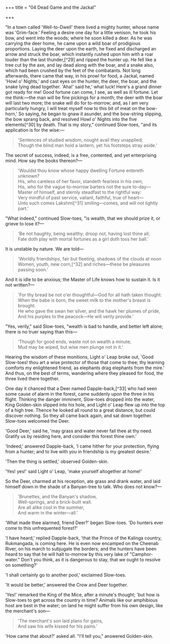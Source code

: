 +++
title = "04 Dead Game and the Jackal"

+++

"In a town called 'Well-to-Dwell' there lived a mighty hunter, whose name was 'Grim-face.' Feeling a desire one day for a little venison, he took his bow, and went into the woods; where he soon killed a deer. As he was carrying the deer home, he came upon a wild boar of prodigious proportions. Laying the deer upon the earth, he fixed and discharged an arrow and struck the boar, which instantly rushed upon him with a roar louder than the last thunder,[^29] and ripped the hunter up. He fell like a tree cut by the axe, and lay dead along with the boar, and a snake also, which had been crushed by the feet of the combatants. Not long afterwards, there came that way, in his prowl for food, a Jackal, named 'Howl o' Nights,' and cast eyes on the hunter, the deer, the boar, and the snake lying dead together. 'Aha!' said he,' what luck! Here's a grand dinner got ready for me! Good fortune can come, I see, as well as ill fortune. Let me think:—the man will be fine pickings for a month; the deer with the boar will last two more; the snake will do for to-morrow; and, as I am very particularly hungry, I will treat myself now to this bit of meat on the bow-horn,' So saying, he began to gnaw it asunder, and the bow-string slipping, the bow sprang back, and resolved Howl o' Nights into the five elements[^30] by death. That is my story," continued Slow-toes, "and its application is for the wise:—

> 'Sentences of studied wisdom, nought avail they unapplied;  
> Though the blind man hold a lantern, yet his footsteps stray aside.'

The secret of success, indeed, is a free, contented, and yet enterprising mind. How say the books thereon?—

> 'Wouldst thou know whose happy dwelling Fortune entereth unknown?  
> His, who careless of her favor, standeth fearless in his own;  
> His, who for the vague to-morrow barters not the sure to-day—  
> Master of himself, and sternly steadfast to the rightful way:  
> Very mindful of past service, valiant, faithful, true of heart—  
> Unto such comes Lakshmi[^31] smiling—comes, and will not lightly part.'

"What indeed," continued Slow-toes, "is wealth, that we should prize it, or grieve to lose it?—

> 'Be not haughty, being wealthy; droop not, having lost thine all;  
> Fate doth play with mortal fortunes as a girl doth toss her ball.'

It is unstable by nature. We are told—

> 'Worldly friendships, fair but fleeting, shadows of the clouds at noon  
> Women, youth, new corn,[^32] and riches—these be pleasures passing soon.'

And it is idle to be anxious; the Master of Life knows how to sustain it. Is it not written?—

> 'For thy bread be not o'er thoughtful—God for all hath taken thought:  
> When the babe is born, the sweet milk to the mother's breast is brought.  
> He who gave the swan her silver, and the hawk her plumes of pride,  
> And his purples to the peacock—He will verily provide.'

"Yes, verily," said Slow-toes, "wealth is bad to handle, and better left alone; there is no truer saying than this—

> 'Though for good ends, waste not on wealth a minute;  
> Mud may be wiped, but wise men plunge not in it.'

Hearing the wisdom of these monitions, Light o' Leap broke out, 'Good Slow-toes! thou art a wise protector of those that come to thee; thy learning comforts my enlightened friend, as elephants drag elephants from the mire.' And thus, on the best of terms, wandering where they pleased for food, the three lived there together.

One day it chanced that a Deer named Dapple-back,[^33] who had seen some cause of alarm in the forest, came suddenly upon the three in his flight. Thinking the danger imminent, Slow-toes dropped into the water, King Golden-skin slipped into his hole, and Light o' Leap flew up into the top of a high tree. Thence he looked all round to a great distance, but could discover nothing. So they all came back again, and sat down together. Slow-toes welcomed the Deer.

'Good Deer,' said he, 'may grass and water never fail thee at thy need. Gratify us by residing here, and consider this forest thine own.'

'Indeed,' answered Dapple-back, 'I came hither for your protection, flying from a hunter; and to live with you in friendship is my greatest desire.'

'Then the thing is settled,' observed Golden-skin.

'Yes! yes!' said Light o' Leap, 'make yourself altogether at home!'

So the Deer, charmed at his reception, ate grass and drank water, and laid himself down in the shade of a Banyan-tree to talk. Who does not know?—

> 'Brunettes, and the Banyan's shadow,  
> Well-springs, and a brick-built wall.  
> Are all alike cool in the summer,  
> And warm in the winter—all.'

'What made thee alarmed, friend Deer?' began Slow-toes. 'Do hunters ever come to this unfrequented forest?'

'I have heard,' replied Dapple-back, 'that the Prince of the Kalinga country, Rukmangada, is coming here. He is even now encamped on the Cheenab River, on his march to subjugate the borders; and the hunters have been heard to say that he will halt to-morrow by this very lake of "Camphor-water." Don't you think, as it is dangerous to stay, that we ought to resolve on something?'

'I shall certainly go to another pool,' exclaimed Slow-toes.

'It would be better,' answered the Crow and Deer together.

'Yes!' remarked the King of the Mice, after a minute's thought; 'but how is Slow-toes to get across the country in time? Animals like our amphibious host are best in the water; on land he might suffer from his own design, like the merchant's son—

> 'The merchant's son laid plans for gains,  
> And saw his wife kissed for his pains.'

'How came that about?' asked all. "I'll tell you," answered Golden-skin.  
  

